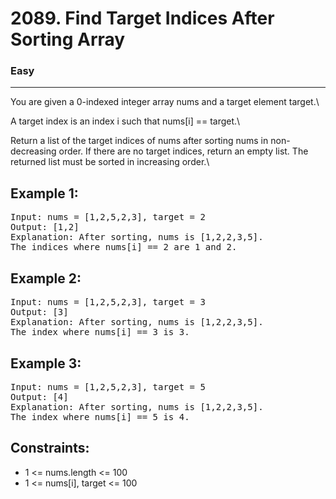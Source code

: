# 2089. Find Target Indices After Sorting Array

### Easy

---

You are given a 0-indexed integer array nums and a target element target.\

A target index is an index i such that nums[i] == target.\

Return a list of the target indices of nums after sorting nums in non-decreasing order. If there are no target indices, return an empty list. The returned list must be sorted in increasing order.\

## Example 1:

<pre>
Input: nums = [1,2,5,2,3], target = 2
Output: [1,2]
Explanation: After sorting, nums is [1,2,2,3,5].
The indices where nums[i] == 2 are 1 and 2.
</pre>

## Example 2:

<pre>
Input: nums = [1,2,5,2,3], target = 3
Output: [3]
Explanation: After sorting, nums is [1,2,2,3,5].
The index where nums[i] == 3 is 3.
</pre>

## Example 3:

<pre>
Input: nums = [1,2,5,2,3], target = 5
Output: [4]
Explanation: After sorting, nums is [1,2,2,3,5].
The index where nums[i] == 5 is 4.
</pre>

## Constraints:

- 1 <= nums.length <= 100
- 1 <= nums[i], target <= 100
